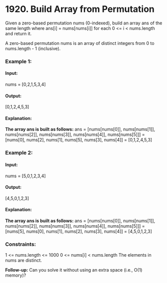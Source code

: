 # 1920. Build Array from Permutation
Given a zero-based permutation nums (0-indexed), build an array ans of the same length where ans[i] = nums[nums[i]] for each 0 <= i < nums.length and return it.

A zero-based permutation nums is an array of distinct integers from 0 to nums.length - 1 (inclusive).

### Example 1:
#### Input: 
nums = [0,2,1,5,3,4]
#### Output:
[0,1,2,4,5,3]
#### Explanation: 
**The array ans is built as follows:**
ans = [nums[nums[0]], nums[nums[1]], nums[nums[2]], nums[nums[3]], nums[nums[4]], nums[nums[5]]]
    = [nums[0], nums[2], nums[1], nums[5], nums[3], nums[4]]
    = [0,1,2,4,5,3]

### Example 2:
#### Input:
nums = [5,0,1,2,3,4]
#### Output:
[4,5,0,1,2,3]
#### Explanation: 
**The array ans is built as follows:**
ans = [nums[nums[0]], nums[nums[1]], nums[nums[2]], nums[nums[3]], nums[nums[4]], nums[nums[5]]]
    = [nums[5], nums[0], nums[1], nums[2], nums[3], nums[4]]
    = [4,5,0,1,2,3]
 
### Constraints:
1 <= nums.length <= 1000
0 <= nums[i] < nums.length
The elements in nums are distinct.
 
**Follow-up:** Can you solve it without using an extra space (i.e., O(1) memory)?
